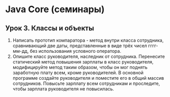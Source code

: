 # Java Core (семинары)
## Урок 3. Классы и объекты

1. Написать прототип компаратора - метод внутри класса сотрудника, сравнивающий две даты, представленные в виде трёх чисел гггг-мм-дд, без использования условного оператора.
2. Опишите класс руководителя, наследник от сотрудника. Перенесите статический метод повышения зарплаты в класс руководителя, модифицируйте метод таким образом, чтобы он мог поднять заработную плату всем, кроме руководителей. В основной программе создайте руководителя и поместите его в общий массив сотрудников. Повысьте зарплату всем сотрудникам и проследите, чтобы зарплата руководителя не повысилась.